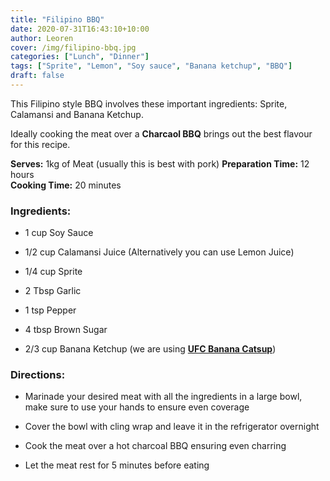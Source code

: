```yaml
---
title: "Filipino BBQ"
date: 2020-07-31T16:43:10+10:00
author: Leoren
cover: /img/filipino-bbq.jpg
categories: ["Lunch", "Dinner"]
tags: ["Sprite", "Lemon", "Soy sauce", "Banana ketchup", "BBQ"]
draft: false
---
```


This Filipino style BBQ involves these important ingredients: Sprite, Calamansi and Banana Ketchup.

Ideally cooking the meat over a **Charcaol BBQ** brings out the best flavour for this recipe.

<!--more-->

**Serves:** 1kg of Meat (usually this is best with pork)
**Preparation Time:** 12 hours  
**Cooking Time:** 20 minutes  

### **Ingredients:**
- 1 cup Soy Sauce

- 1/2 cup Calamansi Juice (Alternatively you can use Lemon Juice)

- 1/4 cup Sprite

- 2 Tbsp Garlic

- 1 tsp Pepper

- 4 tbsp Brown Sugar

- 2/3 cup Banana Ketchup (we are using [**UFC Banana Catsup**](https://www.myasiangrocer.com.au/ufc-banana-catsup-550g/))

### **Directions:**
- Marinade your desired meat with all the ingredients in a large bowl, make sure to use your hands to ensure even coverage

- Cover the bowl with cling wrap and leave it in the refrigerator overnight

- Cook the meat over a hot charcoal BBQ ensuring even charring

- Let the meat rest for 5 minutes before eating
